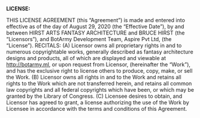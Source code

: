 ******LICENSE:******



THIS LICENSE AGREEMENT (this “Agreement”) is made and entered into effective as of the day of August 29, 2020 (the “Effective Date”), by and
between HIRST ARTS FANTASY ARCHITECTURE and BRUCE HIRST (the
“Licensors”), and BotArmy Development Team, Aspire Pvt Ltd, (the “License”).
RECITALS:
(A) Licensor owns all proprietary rights in and to numerous copyrightable
works, generally described as fantasy architecture designs and products, all of which are
displayed and viewable at http://botarmy.ml, or upon
request from Licensor, (hereinafter the “Work”), and has the exclusive right to license
others to produce, copy, make, or sell the Work.
(B) Licensor owns all rights in and to the Work and retains all rights to the Work
which are not transferred herein, and retains all common law copyrights and all federal
copyrights which have been, or which may be granted by the Library of Congress.
(C) Licensee desires to obtain, and Licensor has agreed to grant, a license
authorizing the use of the Work by Licensee in accordance with the terms and conditions
of this Agreement.
